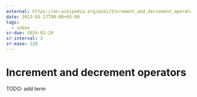 ```yaml
---
external: https://en.wikipedia.org/wiki/Increment_and_decrement_operators
date: 2023-03-17T00:00+03:00
tags:
  - inbox
sr-due: 2024-01-29
sr-interval: 2
sr-ease: 228
---
```


# Increment and decrement operators

TODO: add term
